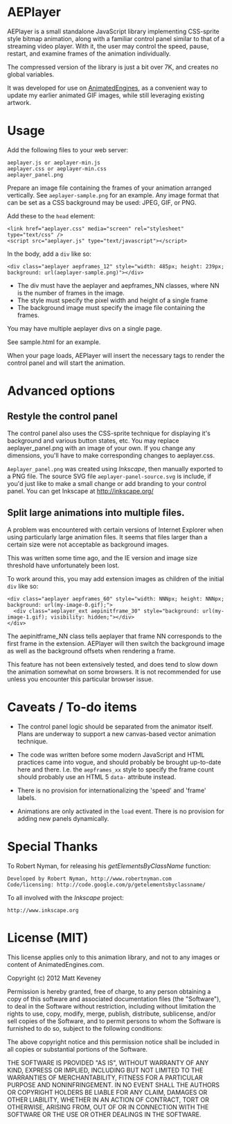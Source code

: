AEPlayer
========

AEPlayer is a small standalone JavaScript library implementing CSS-sprite style bitmap
animation, along with a familiar control panel similar to that of a streaming video
player.  With it, the user may control the speed, pause, restart, and examine frames of
the animation individually.

The compressed version of the library is just a bit over 7K, and creates no global
variables.

It was developed for use on [AnimatedEngines](http://www.animatedengines.com), as a
convenient way to update my earlier animated GIF images, while still leveraging existing
artwork.

# Usage

Add the following files to your web server:

    aeplayer.js or aeplayer-min.js
    aeplayer.css or aeplayer-min.css
    aeplayer_panel.png

Prepare an image file containing the frames of your animation arranged vertically.  See
`aeplayer-sample.png` for an example. Any image format that can be set as a CSS background
may be used: JPEG, GIF, or PNG.

Add these to the `head` element:

    <link href="aeplayer.css" media="screen" rel="stylesheet" type="text/css" />
    <script src="aeplayer.js" type="text/javascript"></script>

In the body, add a `div` like so:

    <div class="aeplayer aepframes_12" style="width: 485px; height: 239px; background: url(aeplayer-sample.png)"></div>

* The div must have the aeplayer and aepframes_NN classes, where NN is the number of
  frames in the image.
* The style must specify the pixel width and height of a single frame
* The background image must specify the image file containing the frames.

You may have multiple aeplayer divs on a single page.

See sample.html for an example.

When your page loads, AEPlayer will insert the necessary tags to render the control panel
and will start the animation.

# Advanced options

## Restyle the control panel

The control panel also uses the CSS-sprite technique for displaying it's background and
various button states, etc.  You may replace aeplayer_panel.png with an image of your own.
If you change any dimensions, you'll have to make corresponding changes to aeplayer.css.

`Aeplayer_panel.png` was created using _Inkscape_, then manually exported to a PNG file.
The source SVG file `aeplayer-panel-source.svg` is include, if you'd just like to make a
small change or add branding to your control panel.  You can get Inkscape at
http://inkscape.org/

## Split large animations into multiple files.

A problem was encountered with certain versions of Internet Explorer when using
particularly large animation files.  It seems that files larger than a certain size were
not acceptable as background images.

This was written some time ago, and the IE version and image size threshold have
unfortunately been lost.

To work around this, you may add extension images as children of the initial
`div` like so:

    <div class="aeplayer aepframes_60" style="width: NNNpx; height: NNNpx; background: url(my-image-0.gif);">
      <div class="aeplayer_ext aepinitframe_30" style="background: url(my-image-1.gif); visibility: hidden;"></div>
    </div>

The aepinitframe_NN class tells aeplayer that frame NN corresponds to the first frame in
the extension.  AEPlayer will then switch the background image as well as the background
offsets when rendering a frame.

This feature has not been extensively tested, and does tend to slow down the animation
somewhat on some browsers.  It is not recommended for use unless you encounter this
particular browser issue.

# Caveats / To-do items

* The control panel logic should be separated from the animator itself. Plans are underway
  to support a new canvas-based vector animation technique.

* The code was written before some modern JavaScript and HTML practices came into vogue,
  and should probably be brought up-to-date here and there.  I.e. the `aepframes_xx` style
  to specify the frame count should probably use an HTML 5 `data-` attribute instead.

* There is no provision for internationalizing the 'speed' and 'frame' labels.

* Animations are only activated in the `load` event.  There is no provision for adding new
  panels dynamically.

# Special Thanks

To Robert Nyman, for releasing his _getElementsByClassName_ function:

	Developed by Robert Nyman, http://www.robertnyman.com
	Code/licensing: http://code.google.com/p/getelementsbyclassname/

To all involved with the _Inkscape_ project:

    http://www.inkscape.org

# License (MIT)

This license applies only to this animation library, and not to any images or content of
AnimatedEngines.com.

Copyright (c) 2012 Matt Keveney

Permission is hereby granted, free of charge, to any person obtaining a copy of this
software and associated documentation files (the "Software"), to deal in the Software
without restriction, including without limitation the rights to use, copy, modify, merge,
publish, distribute, sublicense, and/or sell copies of the Software, and to permit persons
to whom the Software is furnished to do so, subject to the following conditions:

The above copyright notice and this permission notice shall be included in all copies or
substantial portions of the Software.

THE SOFTWARE IS PROVIDED "AS IS", WITHOUT WARRANTY OF ANY KIND, EXPRESS OR IMPLIED,
INCLUDING BUT NOT LIMITED TO THE WARRANTIES OF MERCHANTABILITY, FITNESS FOR A PARTICULAR
PURPOSE AND NONINFRINGEMENT. IN NO EVENT SHALL THE AUTHORS OR COPYRIGHT HOLDERS BE LIABLE
FOR ANY CLAIM, DAMAGES OR OTHER LIABILITY, WHETHER IN AN ACTION OF CONTRACT, TORT OR
OTHERWISE, ARISING FROM, OUT OF OR IN CONNECTION WITH THE SOFTWARE OR THE USE OR OTHER
DEALINGS IN THE SOFTWARE.

